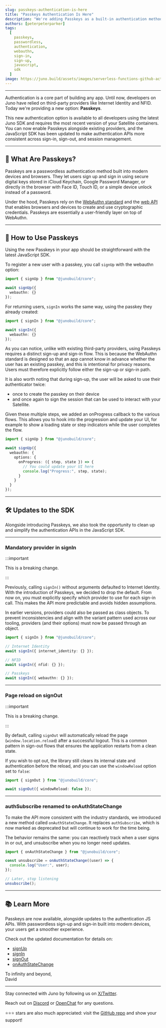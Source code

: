 ```yaml
---
slug: passkeys-authentication-is-here
title: "Passkeys Authentication Is Here"
description: "We're adding Passkeys as a built-in authentication method. With passwordless authentication powered by WebAuthn, users can sign up and sign in using device-native authenticators like Face ID, Touch ID, or their browser's password manager. The JavaScript SDK has also been updated with changes to sign-in and sign-out flows, making authentication simpler and more predictable for developers."
authors: [peterpeterparker]
tags:
  [
    passkeys,
    passwordless,
    authentication,
    webauthn,
    sign-in,
    sign-up,
    javascript,
    sdk
  ]
image: https://juno.build/assets/images/serverless-functions-github-actions-b19d1f12963712cd2e85a9ef25355758.png
---
```


---

Authentication is a core part of building any app. Until now, developers on Juno have relied on third-party providers like Internet Identity and NFID. Today we're providing a new option: **Passkeys**.

This new authentication option is available to all developers using the latest Juno SDK and requires the most recent version of your Satellite containers. You can now enable Passkeys alongside existing providers, and the JavaScript SDK has been updated to make authentication APIs more consistent across sign-in, sign-out, and session management.

---

## 🔑 What Are Passkeys?

Passkeys are a passwordless authentication method built into modern devices and browsers. They let users sign up and sign in using secure digital keys stored in iCloud Keychain, Google Password Manager, or directly in the browser with Face ID, Touch ID, or a simple device unlock instead of a password.

Under the hood, Passkeys rely on the [WebAuthn standard](https://www.w3.org/TR/webauthn-2/) and the [web API](https://developer.mozilla.org/en-US/docs/Web/API/Web_Authentication_API) that enables browsers and devices to create and use cryptographic credentials. Passkeys are essentially a user-friendly layer on top of WebAuthn.

---

## 🚀 How to Use Passkeys

Using the new Passkeys in your app should be straightforward with the latest JavaScript SDK.

To register a new user with a passkey, you call `signUp` with the webauthn option:

```typescript
import { signUp } from "@junobuild/core";

await signUp({
  webauthn: {}
});
```

For returning users, `signIn` works the same way, using the passkey they already created:

```typescript
import { signIn } from "@junobuild/core";

await signIn({
  webauthn: {}
});
```

As you can notice, unlike with existing third-party providers, using Passkeys requires a distinct sign-up and sign-in flow. This is because the WebAuthn standard is designed so that an app cannot know in advance whether the user has an existing passkey, and this is intentional for privacy reasons. Users must therefore explicitly follow either the sign-up or sign-in path.

It is also worth noting that during sign-up, the user will be asked to use their authenticator twice:

- once to create the passkey on their device
- and once again to sign the session that can be used to interact with your Satellite.

Given these multiple steps, we added an onProgress callback to the various flows. This allows you to hook into the progression and update your UI, for example to show a loading state or step indicators while the user completes the flow.

```typescript
import { signUp } from "@junobuild/core";

await signUp({
  webauthn: {
    options: {
      onProgress: ({ step, state }) => {
        // You could update your UI here
        console.log("Progress:", step, state);
      }
    }
  }
});
```

---

## 🛠️ Updates to the SDK

Alongside introducing Passkeys, we also took the opportunity to clean up and simplify the authentication APIs in the JavaScript SDK.

---

### Mandatory provider in signIn

:::important

This is a breaking change.

:::

Previously, calling `signIn()` without arguments defaulted to Internet Identity. With the introduction of Passkeys, we decided to drop the default. From now on, you must explicitly specify which provider to use for each sign-in call. This makes the API more predictable and avoids hidden assumptions.

In earlier versions, providers could also be passed as class objects. To prevent inconsistencies and align with the variant pattern used across our tooling, providers (and their options) must now be passed through an object.

```typescript
import { signIn } from "@junobuild/core";

// Internet Identity
await signIn({ internet_identity: {} });

// NFID
await signIn({ nfid: {} });

// Passkeys
await signIn({ webauthn: {} });
```

---

### Page reload on signOut

:::important

This is a breaking change.

:::

By default, calling `signOut` will automatically reload the page (`window.location.reload`) after a successful logout. This is a common pattern in sign-out flows that ensures the application restarts from a clean state.

If you wish to opt out, the library still clears its internal state and authentication before the reload, and you can use the `windowReload` option set to `false`:

```typescript
import { signOut } from "@junobuild/core";

await signOut({ windowReload: false });
```

---

### authSubscribe renamed to onAuthStateChange

To make the API more consistent with the industry standards, we introduced a new method called `onAuthStateChange`. It replaces `authSubscribe`, which is now marked as deprecated but will continue to work for the time being.

The behavior remains the same: you can reactively track when a user signs in or out, and unsubscribe when you no longer need updates.

```typescript
import { onAuthStateChange } from "@junobuild/core";

const unsubscribe = onAuthStateChange((user) => {
  console.log("User:", user);
});

// Later, stop listening
unsubscribe();
```

---

## 📚 Learn More

Passkeys are now available, alongside updates to the authentication JS APIs. With passwordless sign-up and sign-in built into modern devices, your users get a smoother experience.

Check out the updated documentation for details on:

- [signUp](/docs/build/authentication/development#sign-up)
- [signIn](/docs/build/authentication/development#sign-in)
- [signOut](/docs/build/authentication/development#sign-out)
- [onAuthStateChange](/docs/build/authentication/development#onAuthStateChange)

To infinity and beyond,  
David

---

Stay connected with Juno by following us on [X/Twitter](https://twitter.com/junobuild).

Reach out on [Discord](https://discord.gg/wHZ57Z2RAG) or [OpenChat](https://oc.app/community/vxgpi-nqaaa-aaaar-ar4lq-cai/?ref=xanzv-uaaaa-aaaaf-aneba-cai) for any questions.

⭐️⭐️⭐️ stars are also much appreciated: visit the [GitHub repo](https://github.com/junobuild/juno) and show your support!

